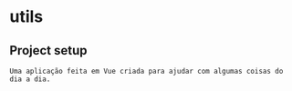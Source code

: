 # utils

## Project setup
```
Uma aplicação feita em Vue criada para ajudar com algumas coisas do dia a dia.
```

